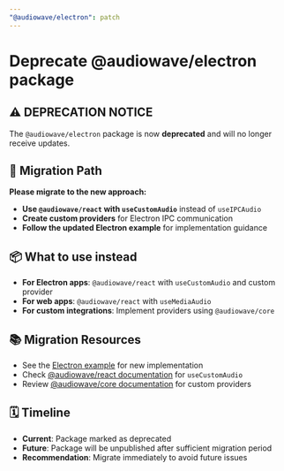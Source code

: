 ```yaml
---
"@audiowave/electron": patch
---
```


# Deprecate @audiowave/electron package

## ⚠️ DEPRECATION NOTICE

The `@audiowave/electron` package is now **deprecated** and will no longer receive updates. 

## 🔄 Migration Path

**Please migrate to the new approach:**

- **Use `@audiowave/react` with `useCustomAudio`** instead of `useIPCAudio`
- **Create custom providers** for Electron IPC communication
- **Follow the updated Electron example** for implementation guidance

## 📦 What to use instead

- **For Electron apps**: `@audiowave/react` with `useCustomAudio` and custom provider
- **For web apps**: `@audiowave/react` with `useMediaAudio`
- **For custom integrations**: Implement providers using `@audiowave/core`

## 📚 Migration Resources

- See the [Electron example](../../examples/electron) for new implementation
- Check [@audiowave/react documentation](../react/README.md) for `useCustomAudio`
- Review [@audiowave/core documentation](../core/README.md) for custom providers

## 🗓 Timeline

- **Current**: Package marked as deprecated
- **Future**: Package will be unpublished after sufficient migration period
- **Recommendation**: Migrate immediately to avoid future issues
